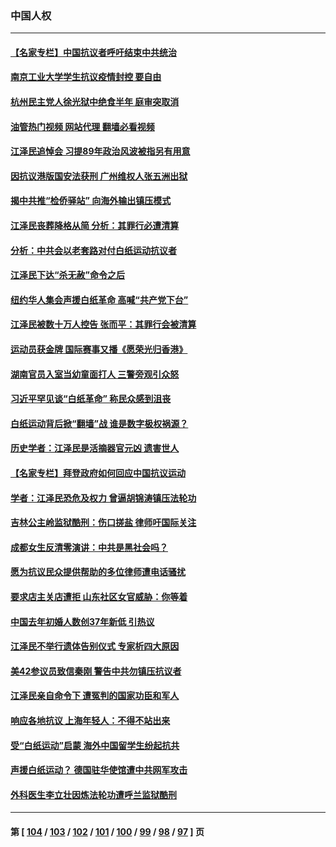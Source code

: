 ### 中国人权
---
#### [【名家专栏】中国抗议者呼吁结束中共统治](../../pages/ncid278/n13879549.md?12070845) 
#### [南京工业大学学生抗议疫情封控 要自由](../../pages/ncid278/n13879496.md?12070845) 
#### [杭州民主党人徐光狱中绝食半年 庭审突取消](../../pages/ncid278/n13879440.md?12070845) 
#### [油管热门视频 网站代理 翻墙必看视频](http://138.2.39.72:81/youtube.html?epic-marker?12070845)
#### [江泽民追悼会 习提89年政治风波被指另有用意](../../pages/ncid278/n13879438.md?12070845) 
#### [因抗议港版国安法获刑 广州维权人张五洲出狱](../../pages/ncid278/n13879392.md?12070845) 
#### [揭中共推“检侨驿站” 向海外输出镇压模式](../../pages/ncid278/n13878090.md?12070845) 
#### [江泽民丧葬降格从简 分析：其罪行必遭清算](../../pages/ncid278/n13878870.md?12070845) 
#### [分析：中共会以老套路对付白纸运动抗议者](../../pages/ncid278/n13878674.md?12070845) 
#### [江泽民下达“杀无赦”命令之后](../../pages/ncid278/n13878084.md?12070845) 
#### [纽约华人集会声援白纸革命 高喊“共产党下台”](../../pages/ncid278/n13878279.md?12070845) 
#### [江泽民被数十万人控告 张而平：其罪行会被清算](../../pages/ncid278/n13878074.md?12070845) 
#### [运动员获金牌 国际赛事又播《愿荣光归香港》](../../pages/ncid278/n13877945.md?12070845) 
#### [湖南官员入室当幼童面打人 三警旁观引众怒](../../pages/ncid278/n13877936.md?12070845) 
#### [习近平罕见谈“白纸革命” 称民众感到沮丧](../../pages/ncid278/n13877901.md?12070845) 
#### [白纸运动背后掀“翻墙”战 谁是数字极权祸源？](../../pages/ncid278/n13877754.md?12070845) 
#### [历史学者：江泽民是活摘器官元凶 遗害世人](../../pages/ncid278/n13877707.md?12070845) 
#### [【名家专栏】拜登政府如何回应中国抗议运动](../../pages/ncid278/n13877490.md?12070845) 
#### [学者：江泽民恐危及权力 曾逼胡锦涛镇压法轮功](../../pages/ncid278/n13877670.md?12070845) 
#### [吉林公主岭监狱酷刑：伤口搓盐 律师吁国际关注](../../pages/ncid278/n13877570.md?12070845) 
#### [成都女生反清零演讲：中共是黑社会吗？](../../pages/ncid278/n13877557.md?12070845) 
#### [愿为抗议民众提供帮助的多位律师遭电话骚扰](../../pages/ncid278/n13877391.md?12070845) 
#### [要求店主关店遭拒 山东社区女官威胁：你等着](../../pages/ncid278/n13877354.md?12070845) 
#### [中国去年初婚人数创37年新低 引热议](../../pages/ncid278/n13877255.md?12070845) 
#### [江泽民不举行遗体告别仪式 专家析四大原因](../../pages/ncid278/n13877155.md?12070845) 
#### [美42参议员致信秦刚 警告中共勿镇压抗议者](../../pages/ncid278/n13877070.md?12070845) 
#### [江泽民亲自命令下 遭冤判的国家功臣和军人](../../pages/ncid278/n13876685.md?12070845) 
#### [响应各地抗议 上海年轻人：不得不站出来](../../pages/ncid278/n13876261.md?12070845) 
#### [受“白纸运动”启蒙 海外中国留学生纷起抗共](../../pages/ncid278/n13876919.md?12070845) 
#### [声援白纸运动？ 德国驻华使馆遭中共网军攻击](../../pages/ncid278/n13876887.md?12070845) 
#### [外科医生李立壮因炼法轮功遭呼兰监狱酷刑](../../pages/ncid278/n13875403.md?12070845) 

---
#### 第 [ [104](./104.md?12070845) / [103](./103.md?12070845) / [102](./102.md?12070845) / [101](./101.md?12070845) / [100](./100.md?12070845) / [99](./99.md?12070845) / [98](./98.md?12070845) / [97](./97.md?12070845) ] 页
